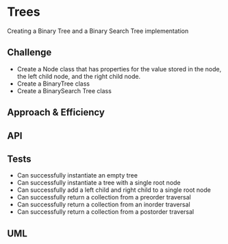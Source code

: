 # Trees
Creating a Binary Tree and a Binary Search Tree implementation

## Challenge
- Create a Node class that has properties for the value stored in the node, the left child node, and the right child node.
- Create a BinaryTree class
- Create a BinarySearch Tree class


## Approach & Efficiency
<!-- What approach did you take? Why? What is the Big O space/time for this approach? -->

## API
<!-- Description of each method publicly available in each of your trees -->

## Tests
- Can successfully instantiate an empty tree
- Can successfully instantiate a tree with a single root node
- Can successfully add a left child and right child to a single root node
- Can successfully return a collection from a preorder traversal
- Can successfully return a collection from an inorder traversal
- Can successfully return a collection from a postorder traversal

## UML

